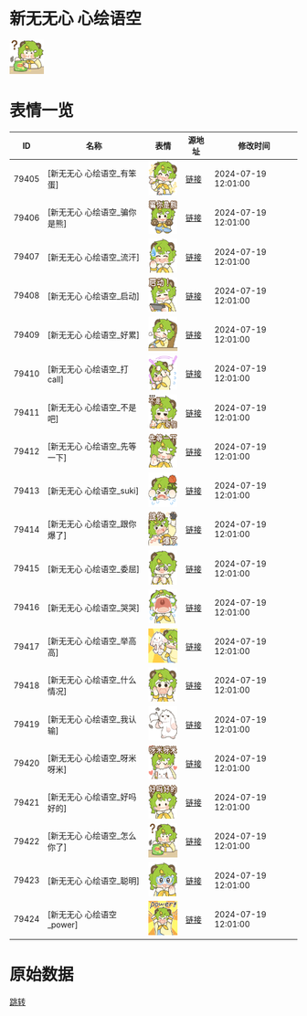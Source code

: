 # 新无无心 心绘语空

<img src="./cover.png" height="60" alt="cover" />

# 表情一览

|ID|名称|表情|源地址|修改时间|
|----|----|----|----|----|
|79405|[新无无心 心绘语空_有笨蛋]|<img src="./pic/079405_%5B新无无心 心绘语空_有笨蛋%5D.png" height="60" alt="有笨蛋"/>|[链接](https://i0.hdslb.com/bfs/garb/597cb14eabe8a980519684dab836ca1d42c91e05.png)|2024-07-19 12:01:00|
|79406|[新无无心 心绘语空_骗你是熊]|<img src="./pic/079406_%5B新无无心 心绘语空_骗你是熊%5D.png" height="60" alt="骗你是熊"/>|[链接](https://i0.hdslb.com/bfs/garb/3e22a36d54033ca65bd1d10bfb69a6c9eb807082.png)|2024-07-19 12:01:00|
|79407|[新无无心 心绘语空_流汗]|<img src="./pic/079407_%5B新无无心 心绘语空_流汗%5D.png" height="60" alt="流汗"/>|[链接](https://i0.hdslb.com/bfs/garb/96c1447a90d8c9041b9aff7517802a6c60599cec.png)|2024-07-19 12:01:00|
|79408|[新无无心 心绘语空_启动]|<img src="./pic/079408_%5B新无无心 心绘语空_启动%5D.png" height="60" alt="启动"/>|[链接](https://i0.hdslb.com/bfs/garb/f2e9583e9a5d31769c9c3d1aaa1be0f6fc7ff1ab.png)|2024-07-19 12:01:00|
|79409|[新无无心 心绘语空_好累]|<img src="./pic/079409_%5B新无无心 心绘语空_好累%5D.png" height="60" alt="好累"/>|[链接](https://i0.hdslb.com/bfs/garb/160e9fb6ee4d057b048e791e6458c4180b34d9c8.png)|2024-07-19 12:01:00|
|79410|[新无无心 心绘语空_打call]|<img src="./pic/079410_%5B新无无心 心绘语空_打call%5D.png" height="60" alt="打call"/>|[链接](https://i0.hdslb.com/bfs/garb/31503e836e0ace8e1945b79592060bc7aa1f9d31.png)|2024-07-19 12:01:00|
|79411|[新无无心 心绘语空_不是吧]|<img src="./pic/079411_%5B新无无心 心绘语空_不是吧%5D.png" height="60" alt="不是吧"/>|[链接](https://i0.hdslb.com/bfs/garb/cd13fa6982832a166623e56f86974840609e4dbe.png)|2024-07-19 12:01:00|
|79412|[新无无心 心绘语空_先等一下]|<img src="./pic/079412_%5B新无无心 心绘语空_先等一下%5D.png" height="60" alt="先等一下"/>|[链接](https://i0.hdslb.com/bfs/garb/5408d9ac492874119aa79a7a709ef1cce6689eae.png)|2024-07-19 12:01:00|
|79413|[新无无心 心绘语空_suki]|<img src="./pic/079413_%5B新无无心 心绘语空_suki%5D.png" height="60" alt="suki"/>|[链接](https://i0.hdslb.com/bfs/garb/0ba41f433a5f3136258f9a65692eacb0dd9c5075.png)|2024-07-19 12:01:00|
|79414|[新无无心 心绘语空_跟你爆了]|<img src="./pic/079414_%5B新无无心 心绘语空_跟你爆了%5D.png" height="60" alt="跟你爆了"/>|[链接](https://i0.hdslb.com/bfs/garb/9c9624312e9373d8c9fafdc14e80933e07c2edba.png)|2024-07-19 12:01:00|
|79415|[新无无心 心绘语空_委屈]|<img src="./pic/079415_%5B新无无心 心绘语空_委屈%5D.png" height="60" alt="委屈"/>|[链接](https://i0.hdslb.com/bfs/garb/ee0c6f6f544100569b5b3b9ca9d09c5a3378ce1e.png)|2024-07-19 12:01:00|
|79416|[新无无心 心绘语空_哭哭]|<img src="./pic/079416_%5B新无无心 心绘语空_哭哭%5D.png" height="60" alt="哭哭"/>|[链接](https://i0.hdslb.com/bfs/garb/741251d2936d949a8cf581e23b3696b2a3e50fc3.png)|2024-07-19 12:01:00|
|79417|[新无无心 心绘语空_举高高]|<img src="./pic/079417_%5B新无无心 心绘语空_举高高%5D.png" height="60" alt="举高高"/>|[链接](https://i0.hdslb.com/bfs/garb/ed5e39171004d6332c68493c2b27ac93dcd5462c.png)|2024-07-19 12:01:00|
|79418|[新无无心 心绘语空_什么情况]|<img src="./pic/079418_%5B新无无心 心绘语空_什么情况%5D.png" height="60" alt="什么情况"/>|[链接](https://i0.hdslb.com/bfs/garb/65a4e06ef121fee8c15c34bd28f409b2aea2eab1.png)|2024-07-19 12:01:00|
|79419|[新无无心 心绘语空_我认输]|<img src="./pic/079419_%5B新无无心 心绘语空_我认输%5D.png" height="60" alt="我认输"/>|[链接](https://i0.hdslb.com/bfs/garb/0a507ae16b6e18ad6f6256a7367cff270646755e.png)|2024-07-19 12:01:00|
|79420|[新无无心 心绘语空_呀米呀米]|<img src="./pic/079420_%5B新无无心 心绘语空_呀米呀米%5D.png" height="60" alt="呀米呀米"/>|[链接](https://i0.hdslb.com/bfs/garb/8553f3c0be5a0d9b49f93cb40797914297324476.png)|2024-07-19 12:01:00|
|79421|[新无无心 心绘语空_好吗好的]|<img src="./pic/079421_%5B新无无心 心绘语空_好吗好的%5D.png" height="60" alt="好吗好的"/>|[链接](https://i0.hdslb.com/bfs/garb/c9017207c62b620a938dc0fb760fbd8c7ce50a10.png)|2024-07-19 12:01:00|
|79422|[新无无心 心绘语空_怎么你了]|<img src="./pic/079422_%5B新无无心 心绘语空_怎么你了%5D.png" height="60" alt="怎么你了"/>|[链接](https://i0.hdslb.com/bfs/garb/31adf53761d45088f1e9290529aefaf2ae2247bd.png)|2024-07-19 12:01:00|
|79423|[新无无心 心绘语空_聪明]|<img src="./pic/079423_%5B新无无心 心绘语空_聪明%5D.png" height="60" alt="聪明"/>|[链接](https://i0.hdslb.com/bfs/garb/e8e48f0823af7604d42ad18874d2315bb046a849.png)|2024-07-19 12:01:00|
|79424|[新无无心 心绘语空_power]|<img src="./pic/079424_%5B新无无心 心绘语空_power%5D.png" height="60" alt="power"/>|[链接](https://i0.hdslb.com/bfs/garb/c5d280023bab769f67a43786489ea088ca67964c.png)|2024-07-19 12:01:00|

# 原始数据

[跳转](./raw.json)

